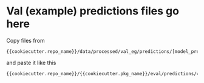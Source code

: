 # Val (example) predictions files go here

Copy files from

```
{{cookiecutter.repo_name}}/data/processed/val_eg/predictions/[model_prediction].csv
```

and paste it like this

```
{{cookiecutter.repo_name}}/{{cookiecutter.pkg_name}}/eval/predictions/val_eg/[model_prediction].csv
```